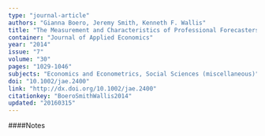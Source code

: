 ```yaml
---
type: "journal-article"
authors: "Gianna Boero, Jeremy Smith, Kenneth F. Wallis"
title: "The Measurement and Characteristics of Professional Forecasters' Uncertainty"
container: "Journal of Applied Economics"
year: "2014"
issue: "7"
volume: "30"
pages: "1029-1046"
subjects: "Economics and Econometrics, Social Sciences (miscellaneous)"
doi: "10.1002/jae.2400"
link: "http://dx.doi.org/10.1002/jae.2400"
citationkey: "BoeroSmithWallis2014"
updated: "20160315"
---
```


####Notes
